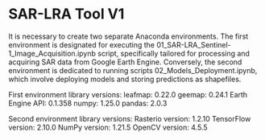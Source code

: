 # SAR-LRA Tool V1
It is necessary to create two separate Anaconda environments. The first environment is designated for executing the 01_SAR-LRA_Sentinel-1_Image_Acquisition.ipynb script, specifically tailored for processing and acquiring SAR data from Google Earth Engine. Conversely, the second environment is dedicated to running scripts 02_Models_Deployment.ipynb, which involve deploying models and storing predictions as shapefiles.

First environment library versions:
leafmap: 0.22.0
geemap: 0.24.1
Earth Engine API: 0.1.358
numpy: 1.25.0
pandas: 2.0.3

Second environment library versions:
Rasterio version: 1.2.10
TensorFlow version: 2.10.0
NumPy version: 1.21.5
OpenCV version: 4.5.5
